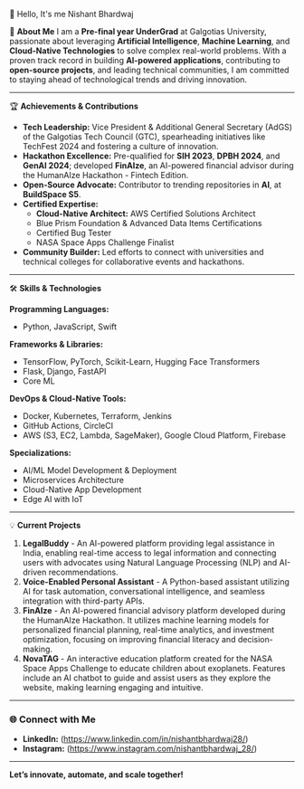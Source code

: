 👋 Hello, It's me Nishant Bhardwaj 

🚀 **About Me**
I am a **Pre-final year UnderGrad** at Galgotias University, passionate about leveraging **Artificial Intelligence**, **Machine Learning**, and **Cloud-Native Technologies** to solve complex real-world problems. With a proven track record in building **AI-powered applications**, contributing to **open-source projects**, and leading technical communities, I am committed to staying ahead of technological trends and driving innovation.

---

🏆 **Achievements & Contributions**

- **Tech Leadership:** Vice President & Additional General Secretary (AdGS) of the Galgotias Tech Council (GTC), spearheading initiatives like TechFest 2024 and fostering a culture of innovation.
- **Hackathon Excellence:** Pre-qualified for **SIH 2023**, **DPBH 2024**, and **GenAI 2024**; developed **FinAIze**, an AI-powered financial advisor during the HumanAIze Hackathon - Fintech Edition.
- **Open-Source Advocate:** Contributor to trending repositories in **AI**, at **BuildSpace S5**.
- **Certified Expertise:**
  - **Cloud-Native Architect:** AWS Certified Solutions Architect
  - Blue Prism Foundation & Advanced Data Items Certifications
  - Certified Bug Tester
  - NASA Space Apps Challenge Finalist
- **Community Builder:** Led efforts to connect with universities and technical colleges for collaborative events and hackathons.

---

🛠️ **Skills & Technologies**

**Programming Languages:**
- Python, JavaScript, Swift

**Frameworks & Libraries:**
- TensorFlow, PyTorch, Scikit-Learn, Hugging Face Transformers
- Flask, Django, FastAPI
- Core ML

**DevOps & Cloud-Native Tools:**
- Docker, Kubernetes, Terraform, Jenkins
- GitHub Actions, CircleCI
- AWS (S3, EC2, Lambda, SageMaker), Google Cloud Platform, Firebase

**Specializations:**
- AI/ML Model Development & Deployment
- Microservices Architecture
- Cloud-Native App Development
- Edge AI with IoT

---

💡 **Current Projects**

1. **LegalBuddy** - An AI-powered platform providing legal assistance in India, enabling real-time access to legal information and connecting users with advocates using Natural Language Processing (NLP) and AI-driven recommendations.
2. **Voice-Enabled Personal Assistant** - A Python-based assistant utilizing AI for task automation, conversational intelligence, and seamless integration with third-party APIs.
3. **FinAIze** - An AI-powered financial advisory platform developed during the HumanAIze Hackathon. It utilizes machine learning models for personalized financial planning, real-time analytics, and investment optimization, focusing on improving financial literacy and decision-making.
4. **NovaTAG** - An interactive education platform created for the NASA Space Apps Challenge to educate children about exoplanets. Features include an AI chatbot to guide and assist users as they explore the website, making learning engaging and intuitive.

---

### 🌐 **Connect with Me**

- **LinkedIn:** (https://www.linkedin.com/in/nishantbhardwaj28/)
- **Instagram:** (https://www.instagram.com/nishantbhardwaj_28/)

---

**Let’s innovate, automate, and scale together!**
